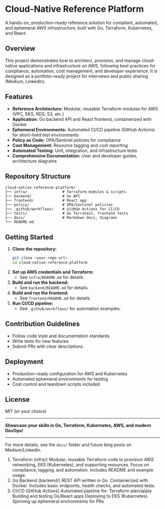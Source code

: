 # Cloud-Native Reference Platform

A hands-on, production-ready reference solution for compliant, automated, and ephemeral AWS infrastructure, built with Go, Terraform, Kubernetes, and React.

## Overview
This project demonstrates how to architect, provision, and manage cloud-native applications and infrastructure on AWS, following best practices for compliance, automation, cost management, and developer experience. It is designed as a portfolio-ready project for interviews and public sharing (Medium, LinkedIn).

## Features
- **Reference Architecture:** Modular, reusable Terraform modules for AWS (VPC, EKS, RDS, S3, etc.)
- **Application:** Go backend API and React frontend, containerized with Docker
- **Ephemeral Environments:** Automated CI/CD pipeline (GitHub Actions) for short-lived test environments
- **Policy as Code:** OPA/Sentinel policies for compliance
- **Cost Management:** Resource tagging and cost reporting
- **Automated Testing:** Unit, integration, and infrastructure tests
- **Comprehensive Documentation:** User and developer guides, architecture diagrams

## Repository Structure
```
cloud-native-reference-platform/
├── infra/                # Terraform modules & scripts
├── backend/              # Go API
├── frontend/             # React app
├── policy/               # OPA/Sentinel policies
├── .github/workflows/    # GitHub Actions for CI/CD
├── tests/                # Go Terratest, frontend tests
├── docs/                 # Markdown docs, diagrams
└── README.md
```

## Getting Started
1. **Clone the repository:**
   ```bash
   git clone <your-repo-url>
   cd cloud-native-reference-platform
   ```
2. **Set up AWS credentials and Terraform:**
   - See `infra/README.md` for details.
3. **Build and run the backend:**
   - See `backend/README.md` for details.
4. **Build and run the frontend:**
   - See `frontend/README.md` for details.
5. **Run CI/CD pipeline:**
   - See `.github/workflows/` for automation examples.

## Contribution Guidelines
- Follow code style and documentation standards
- Write tests for new features
- Submit PRs with clear descriptions

## Deployment
- Production-ready configuration for AWS and Kubernetes
- Automated ephemeral environments for testing
- Cost control and teardown scripts included

## License
MIT (or your choice)

---

**Showcase your skills in Go, Terraform, Kubernetes, AWS, and modern DevOps!**

---

For more details, see the `docs/` folder and future blog posts on Medium/LinkedIn.


1. Terraform (infra/)
Modular, reusable Terraform code to provision AWS networking, EKS (Kubernetes), and supporting resources.
Focus on compliance, tagging, and automation.
Includes README and example usage.
2. Go Backend (backend/)
REST API written in Go.
Containerized with Docker.
Includes basic endpoints, health checks, and automated tests.
3. CI/CD (GitHub Actions)
Automated pipeline for:
Terraform plan/apply
Building and testing Go/React apps
Deploying to EKS (Kubernetes)
Spinning up ephemeral environments for PRs


